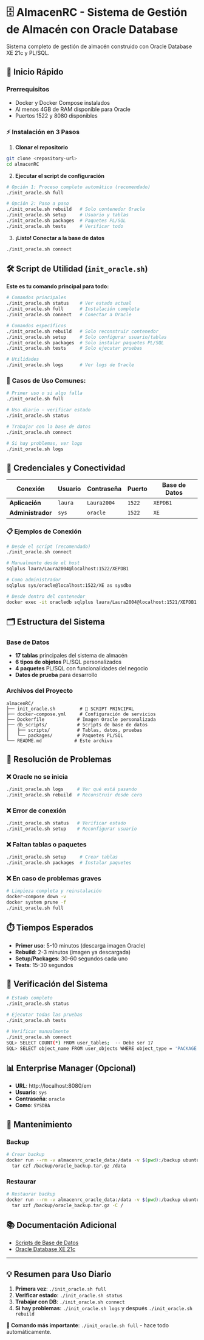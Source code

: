 # 🗄️ AlmacenRC - Sistema de Gestión de Almacén con Oracle Database

Sistema completo de gestión de almacén construido con Oracle Database XE 21c y PL/SQL.

## 🚀 Inicio Rápido

### Prerrequisitos
- Docker y Docker Compose instalados
- Al menos 4GB de RAM disponible para Oracle
- Puertos 1522 y 8080 disponibles

### ⚡ Instalación en 3 Pasos

1. **Clonar el repositorio**
```bash
git clone <repository-url>
cd almacenRC
```

2. **Ejecutar el script de configuración**
```bash
# Opción 1: Proceso completo automático (recomendado)
./init_oracle.sh full

# Opción 2: Paso a paso
./init_oracle.sh rebuild   # Solo contenedor Oracle
./init_oracle.sh setup     # Usuario y tablas
./init_oracle.sh packages  # Paquetes PL/SQL
./init_oracle.sh tests     # Verificar todo
```

3. **¡Listo! Conectar a la base de datos**
```bash
./init_oracle.sh connect
```

## 🛠️ Script de Utilidad (`init_oracle.sh`)

**Este es tu comando principal para todo:**

```bash
# Comandos principales
./init_oracle.sh status    # Ver estado actual
./init_oracle.sh full      # Instalación completa
./init_oracle.sh connect   # Conectar a Oracle

# Comandos específicos
./init_oracle.sh rebuild   # Solo reconstruir contenedor
./init_oracle.sh setup     # Solo configurar usuario/tablas  
./init_oracle.sh packages  # Solo instalar paquetes PL/SQL
./init_oracle.sh tests     # Solo ejecutar pruebas

# Utilidades
./init_oracle.sh logs      # Ver logs de Oracle
```

### 🎯 **Casos de Uso Comunes:**

```bash
# Primer uso o si algo falla
./init_oracle.sh full

# Uso diario - verificar estado
./init_oracle.sh status

# Trabajar con la base de datos
./init_oracle.sh connect

# Si hay problemas, ver logs
./init_oracle.sh logs
```

## 🔐 Credenciales y Conectividad

| Conexión | Usuario | Contraseña | Puerto | Base de Datos |
|----------|---------|------------|--------|---------------|
| **Aplicación** | `laura` | `Laura2004` | `1522` | `XEPDB1` |
| **Administrador** | `sys` | `oracle` | `1522` | `XE` |

### 📋 Ejemplos de Conexión

```bash
# Desde el script (recomendado)
./init_oracle.sh connect

# Manualmente desde el host
sqlplus laura/Laura2004@localhost:1522/XEPDB1

# Como administrador
sqlplus sys/oracle@localhost:1522/XE as sysdba

# Desde dentro del contenedor
docker exec -it oracledb sqlplus laura/Laura2004@localhost:1521/XEPDB1
```

## 🗂️ Estructura del Sistema

### Base de Datos
- **17 tablas** principales del sistema de almacén
- **6 tipos de objetos** PL/SQL personalizados
- **4 paquetes** PL/SQL con funcionalidades del negocio
- **Datos de prueba** para desarrollo

### Archivos del Proyecto
```
almacenRC/
├── init_oracle.sh         # 🎯 SCRIPT PRINCIPAL
├── docker-compose.yml     # Configuración de servicios
├── Dockerfile            # Imagen Oracle personalizada
├── db_scripts/           # Scripts de base de datos
│   ├── scripts/          # Tablas, datos, pruebas
│   └── packages/         # Paquetes PL/SQL
└── README.md            # Este archivo
```

## 🚨 Resolución de Problemas

### ❌ Oracle no se inicia
```bash
./init_oracle.sh logs     # Ver qué está pasando
./init_oracle.sh rebuild  # Reconstruir desde cero
```

### ❌ Error de conexión
```bash
./init_oracle.sh status   # Verificar estado
./init_oracle.sh setup    # Reconfigurar usuario
```

### ❌ Faltan tablas o paquetes
```bash
./init_oracle.sh setup     # Crear tablas
./init_oracle.sh packages  # Instalar paquetes
```

### ❌ En caso de problemas graves
```bash
# Limpieza completa y reinstalación
docker-compose down -v
docker system prune -f
./init_oracle.sh full
```

## ⏱️ Tiempos Esperados

- **Primer uso**: 5-10 minutos (descarga imagen Oracle)
- **Rebuild**: 2-3 minutos (imagen ya descargada)
- **Setup/Packages**: 30-60 segundos cada uno
- **Tests**: 15-30 segundos

## 🧪 Verificación del Sistema

```bash
# Estado completo
./init_oracle.sh status

# Ejecutar todas las pruebas
./init_oracle.sh tests

# Verificar manualmente
./init_oracle.sh connect
SQL> SELECT COUNT(*) FROM user_tables;  -- Debe ser 17
SQL> SELECT object_name FROM user_objects WHERE object_type = 'PACKAGE';
```

## 📊 Enterprise Manager (Opcional)

- **URL**: http://localhost:8080/em
- **Usuario**: `sys`
- **Contraseña**: `oracle`
- **Como**: `SYSDBA`

## 🔄 Mantenimiento

### Backup
```bash
# Crear backup
docker run --rm -v almacenrc_oracle_data:/data -v $(pwd):/backup ubuntu \
  tar czf /backup/oracle_backup.tar.gz /data
```

### Restaurar
```bash
# Restaurar backup
docker run --rm -v almacenrc_oracle_data:/data -v $(pwd):/backup ubuntu \
  tar xzf /backup/oracle_backup.tar.gz -C /
```

## 📚 Documentación Adicional

- [Scripts de Base de Datos](./db_scripts/README.md)
- [Oracle Database XE 21c](https://docs.oracle.com/en/database/oracle/oracle-database/21/)

---

## 💡 Resumen para Uso Diario

1. **Primera vez**: `./init_oracle.sh full`
2. **Verificar estado**: `./init_oracle.sh status` 
3. **Trabajar con DB**: `./init_oracle.sh connect`
4. **Si hay problemas**: `./init_oracle.sh logs` y después `./init_oracle.sh rebuild`

**🎯 Comando más importante**: `./init_oracle.sh full` - hace todo automáticamente. 